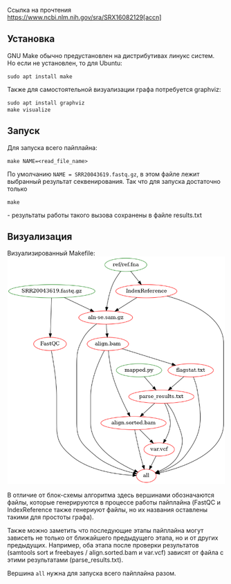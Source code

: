 Ссылка на прочтения
https://www.ncbi.nlm.nih.gov/sra/SRX16082129[accn]


## Установка
GNU Make обычно предустановлен на дистрибутивах линукс систем.<br>
Но если не установлен, то для Ubuntu:
```
sudo apt install make
```

Также для самостоятельной визуализации графа потребуется graphviz:
```
sudo apt install graphviz
make visualize
```
## Запуск
Для запуска всего пайплайна:
```
make NAME=<read_file_name>
```
По умолчанию `NAME = SRR20043619.fastq.gz`, в этом файле лежит выбранный результат секвенирования. Так что для запуска достаточно только
```
make
```
\- результаты работы такого вызова сохранены в файле results.txt

## Визуализация

Визуализированный Makefile:
![Graph of makefile](./graph.png)

В отличие от блок-схемы алгоритма здесь вершинами обозначаются файлы, которые генерируются в процессе работы пайплайна (FastQC и IndexReference также генериуют файлы, но их названия оставлены такими для простоты графа). 

Также можно заметить что последующие этапы пайплайна могут зависеть не только от ближайшего предыдущего этапа, но и от других предыдущих. Например, оба этапа после проверки результатов (samtools sort и freebayes / align.sorted.bam и var.vcf) зависят от файла с этими результатами (parse_results.txt).

Вершина `all` нужна для запуска всего пайплайна разом.

